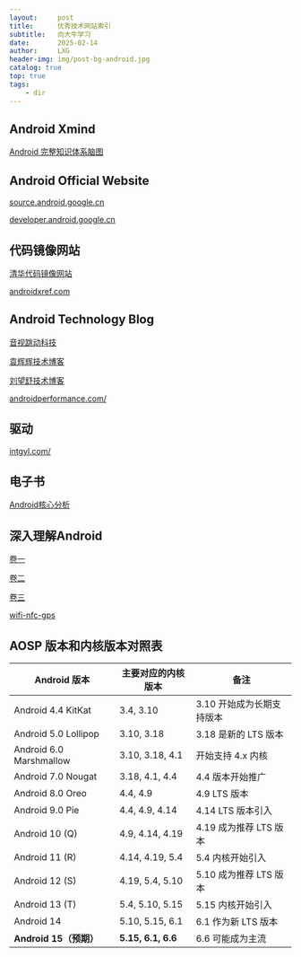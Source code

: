 ```yaml
---
layout:     post
title:      优秀技术网站索引
subtitle:   向大牛学习
date:       2025-02-14
author:     LXG
header-img: img/post-bg-android.jpg
catalog: true
top: true
tags:
    - dir
---
```


## Android Xmind

[Android 完整知识体系脑图](https://www.jianshu.com/p/9317e0988fa8)

## Android Official Website

[source.android.google.cn](https://source.android.google.cn/)

[developer.android.google.cn](https://developer.android.google.cn/)

## 代码镜像网站

[清华代码镜像网站](https://mirrors.tuna.tsinghua.edu.cn/)

[androidxref.com](http://androidxref.com/)

## Android Technology Blog

[音视跳动科技](https://www.avdancedu.com/)

[袁辉辉技术博客](http://gityuan.com/)

[刘望舒技术博客](http://liuwangshu.cn/system/)

[androidperformance.com/](https://androidperformance.com/)

## 驱动

[intgyl.com/](https://intgyl.com/categories/)

## 电子书

[Android核心分析](https://www.kancloud.cn/digest/androidcore/149085)

## 深入理解Android

[卷一](https://www.kancloud.cn/alex_wsc/android_depp)

[卷二](https://www.kancloud.cn/alex_wsc/android-deep2)

[卷三](https://www.kancloud.cn/alex_wsc/android-deep3)

[wifi-nfc-gps](https://www.kancloud.cn/alex_wsc/android-wifi-nfc-gps)

## AOSP 版本和内核版本对照表

| **Android 版本**  | **主要对应的内核版本** | **备注** |
|----------------|------------------|--------|
| Android 4.4 KitKat  | 3.4, 3.10        | 3.10 开始成为长期支持版本 |
| Android 5.0 Lollipop  | 3.10, 3.18        | 3.18 是新的 LTS 版本 |
| Android 6.0 Marshmallow  | 3.10, 3.18, 4.1  | 开始支持 4.x 内核 |
| Android 7.0 Nougat  | 3.18, 4.1, 4.4  | 4.4 版本开始推广 |
| Android 8.0 Oreo  | 4.4, 4.9        | 4.9 LTS 版本 |
| Android 9.0 Pie  | 4.4, 4.9, 4.14  | 4.14 LTS 版本引入 |
| Android 10 (Q)  | 4.9, 4.14, 4.19 | 4.19 成为推荐 LTS 版本 |
| Android 11 (R)  | 4.14, 4.19, 5.4  | 5.4 内核开始引入 |
| Android 12 (S)  | 4.19, 5.4, 5.10  | 5.10 成为推荐 LTS 版本 |
| Android 13 (T)  | 5.4, 5.10, 5.15  | 5.15 内核开始引入 |
| Android 14  | 5.10, 5.15, 6.1  | 6.1 作为新 LTS 版本 |
| **Android 15（预期）**  | **5.15, 6.1, 6.6** | 6.6 可能成为主流 |














